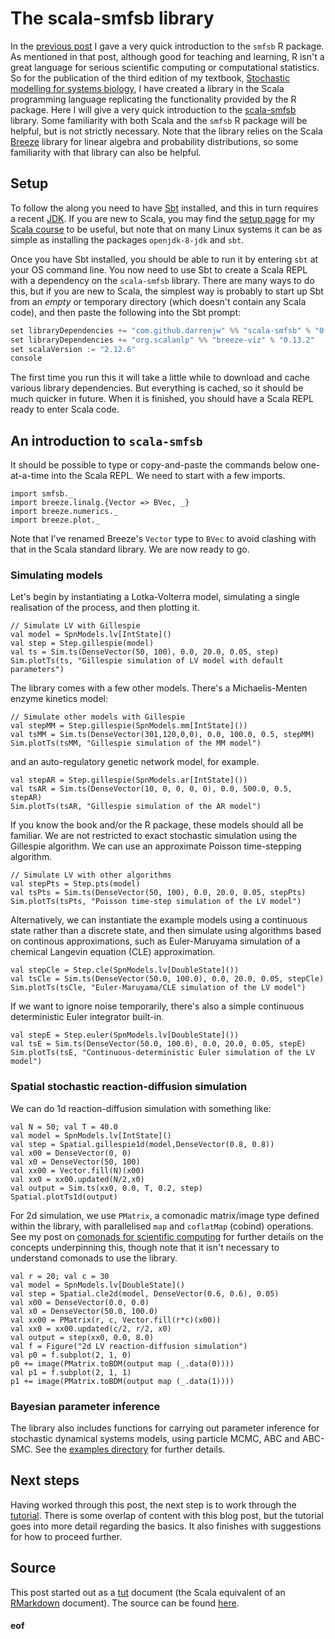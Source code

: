 # The scala-smfsb library

In the [previous post](https://darrenjw.wordpress.com/2019/01/01/the-smfsb-r-package/) I gave a very quick introduction to the `smfsb` R package. As mentioned in that post, although good for teaching and learning, R isn't a great language for serious scientific computing or computational statistics. So for the publication of the third edition of my textbook, [Stochastic modelling for systems biology](https://github.com/darrenjw/smfsb), I have created a library in the Scala programming language replicating the functionality provided by the R package. Here I will give a very quick introduction to the [scala-smfsb](https://github.com/darrenjw/scala-smfsb) library. Some familiarity with both Scala and the `smfsb` R package will be helpful, but is not strictly necessary. Note that the library relies on the Scala [Breeze](https://github.com/scalanlp/breeze/blob/master/README.md) library for linear algebra and probability distributions, so some familiarity with that library can also be helpful.

## Setup

To follow the along you need to have [Sbt](http://www.scala-sbt.org/) installed, and this in turn requires a recent [JDK](http://www.oracle.com/technetwork/java/javase/downloads). If you are new to Scala, you may find the [setup page](https://github.com/darrenjw/scala-course/blob/master/Setup.md) for my [Scala course](https://github.com/darrenjw/scala-course/blob/master/StartHere.md) to be useful, but note that on many Linux systems it can be as simple as installing the packages `openjdk-8-jdk` and `sbt`.

Once you have Sbt installed, you should be able to run it by entering `sbt` at your OS command line. You now need to use Sbt to create a Scala REPL with a dependency on the `scala-smfsb` library. There are many ways to do this, but if you are new to Scala, the simplest way is probably to start up Sbt from an _empty_ or temporary directory (which doesn't contain any Scala code), and then paste the following into the Sbt prompt:
```scala
set libraryDependencies += "com.github.darrenjw" %% "scala-smfsb" % "0.5"
set libraryDependencies += "org.scalanlp" %% "breeze-viz" % "0.13.2"
set scalaVersion := "2.12.6"
console
```
The first time you run this it will take a little while to download and cache various library dependencies. But everything is cached, so it should be much quicker in future. When it is finished, you should have a Scala REPL ready to enter Scala code.

## An introduction to `scala-smfsb`

It should be possible to type or copy-and-paste the commands below one-at-a-time into the Scala REPL. We need to start with a few imports.
```tut:silent
import smfsb._
import breeze.linalg.{Vector => BVec, _}
import breeze.numerics._
import breeze.plot._
```
Note that I've renamed Breeze's `Vector` type to `BVec` to avoid clashing with that in the Scala standard library. We are now ready to go. 

### Simulating models

Let's begin by instantiating a Lotka-Volterra model, simulating a single realisation of the process, and then plotting it.
```tut:silent
// Simulate LV with Gillespie
val model = SpnModels.lv[IntState]()
val step = Step.gillespie(model)
val ts = Sim.ts(DenseVector(50, 100), 0.0, 20.0, 0.05, step)
Sim.plotTs(ts, "Gillespie simulation of LV model with default parameters")
```
The library comes with a few other models. There's a Michaelis-Menten enzyme kinetics model:
```tut:silent
// Simulate other models with Gillespie
val stepMM = Step.gillespie(SpnModels.mm[IntState]())
val tsMM = Sim.ts(DenseVector(301,120,0,0), 0.0, 100.0, 0.5, stepMM)
Sim.plotTs(tsMM, "Gillespie simulation of the MM model")
```
and an auto-regulatory genetic network model, for example.
```tut:silent
val stepAR = Step.gillespie(SpnModels.ar[IntState]())
val tsAR = Sim.ts(DenseVector(10, 0, 0, 0, 0), 0.0, 500.0, 0.5, stepAR)
Sim.plotTs(tsAR, "Gillespie simulation of the AR model")
```
If you know the book and/or the R package, these models should all be familiar.
We are not restricted to exact stochastic simulation using the Gillespie algorithm. We can use an approximate Poisson time-stepping algorithm.
```tut:silent
// Simulate LV with other algorithms
val stepPts = Step.pts(model)
val tsPts = Sim.ts(DenseVector(50, 100), 0.0, 20.0, 0.05, stepPts)
Sim.plotTs(tsPts, "Poisson time-step simulation of the LV model")
```
Alternatively, we can instantiate the example models using a continuous state rather than a discrete state, and then simulate using algorithms based on continous approximations, such as Euler-Maruyama simulation of a chemical Langevin equation (CLE) approximation. 
```tut:silent
val stepCle = Step.cle(SpnModels.lv[DoubleState]())
val tsCle = Sim.ts(DenseVector(50.0, 100.0), 0.0, 20.0, 0.05, stepCle)
Sim.plotTs(tsCle, "Euler-Maruyama/CLE simulation of the LV model")
```
If we want to ignore noise temporarily, there's also a simple continuous deterministic Euler integrator built-in.
```tut:silent
val stepE = Step.euler(SpnModels.lv[DoubleState]())
val tsE = Sim.ts(DenseVector(50.0, 100.0), 0.0, 20.0, 0.05, stepE)
Sim.plotTs(tsE, "Continuous-deterministic Euler simulation of the LV model")
```
### Spatial stochastic reaction-diffusion simulation

We can do 1d reaction-diffusion simulation with something like:
```tut:silent
val N = 50; val T = 40.0
val model = SpnModels.lv[IntState]()
val step = Spatial.gillespie1d(model,DenseVector(0.8, 0.8))
val x00 = DenseVector(0, 0)
val x0 = DenseVector(50, 100)
val xx00 = Vector.fill(N)(x00)
val xx0 = xx00.updated(N/2,x0)
val output = Sim.ts(xx0, 0.0, T, 0.2, step)
Spatial.plotTs1d(output)
```
For 2d simulation, we use `PMatrix`, a comonadic matrix/image type defined within the library, with parallelised `map` and `coflatMap` (cobind) operations. See my post on [comonads for scientific computing](https://darrenjw.wordpress.com/2018/01/22/comonads-for-scientific-and-statistical-computing-in-scala/) for further details on the concepts underpinning this, though note that it isn't necessary to understand comonads to use the library.
```tut:silent
val r = 20; val c = 30
val model = SpnModels.lv[DoubleState]()
val step = Spatial.cle2d(model, DenseVector(0.6, 0.6), 0.05)
val x00 = DenseVector(0.0, 0.0)
val x0 = DenseVector(50.0, 100.0)
val xx00 = PMatrix(r, c, Vector.fill(r*c)(x00))
val xx0 = xx00.updated(c/2, r/2, x0)
val output = step(xx0, 0.0, 8.0)
val f = Figure("2d LV reaction-diffusion simulation")
val p0 = f.subplot(2, 1, 0)
p0 += image(PMatrix.toBDM(output map (_.data(0))))
val p1 = f.subplot(2, 1, 1)
p1 += image(PMatrix.toBDM(output map (_.data(1))))
```

### Bayesian parameter inference

The library also includes functions for carrying out parameter inference for stochastic dynamical systems models, using particle MCMC, ABC and ABC-SMC. See the [examples directory](https://github.com/darrenjw/scala-smfsb/tree/master/examples) for further details.

## Next steps

Having worked through this post, the next step is to work through the [tutorial](https://github.com/darrenjw/scala-smfsb/blob/master/docs/Tutorial.md). There is some overlap of content with this blog post, but the tutorial goes into more detail regarding the basics. It also finishes with suggestions for how to proceed further.

## Source

This post started out as a [tut](http://tpolecat.github.io/tut/) document (the Scala equivalent of an [RMarkdown](https://rmarkdown.rstudio.com/) document). The source can be found [here](https://github.com/darrenjw/blog/blob/master/scala-smfsb/src/main/tut/DraftPost.md).


#### eof

